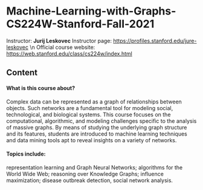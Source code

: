 # Machine-Learning-with-Graphs-CS224W-Stanford-Fall-2021
Instructor: **Jurij Leskovec**
Instructor page: https://profiles.stanford.edu/jure-leskovec \n
Official course website: https://web.stanford.edu/class/cs224w/index.html

## Content
#### What is this course about?
Complex data can be represented as a graph of relationships between objects. Such networks are a fundamental tool for modeling social, technological, and biological systems. This course focuses on the computational, algorithmic, and modeling challenges specific to the analysis of massive graphs. By means of studying the underlying graph structure and its features, students are introduced to machine learning techniques and data mining tools apt to reveal insights on a variety of networks.
#### Topics include:
representation learning and Graph Neural Networks; algorithms for the World Wide Web; reasoning over Knowledge Graphs; influence maximization; disease outbreak detection, social network analysis.
